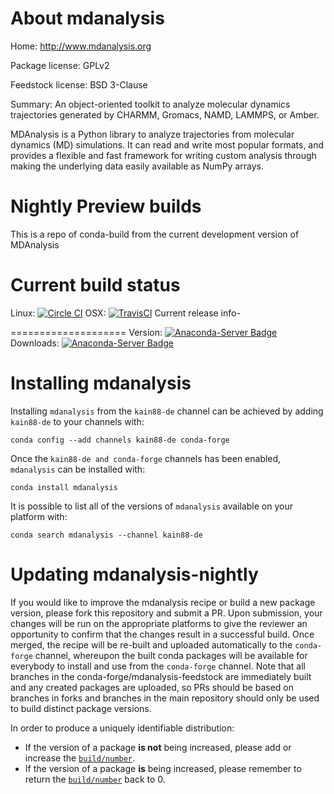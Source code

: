 About mdanalysis
================

Home: http://www.mdanalysis.org

Package license: GPLv2

Feedstock license: BSD 3-Clause

Summary: An object-oriented toolkit to analyze molecular dynamics trajectories generated by CHARMM, Gromacs, NAMD, LAMMPS, or Amber.

MDAnalysis is a Python library to analyze trajectories from molecular
dynamics (MD) simulations. It can read and write most popular formats, and
provides a flexible and fast framework for writing custom analysis through
making the underlying data easily available as NumPy arrays.

Nightly Preview builds
============================

This is a repo of conda-build from the current development version of MDAnalysis


Current build status
====================
Linux: [![Circle CI](https://circleci.com/gh/kain88-de/mdanalysis-nightly.svg?style=shield)](https://circleci.com/gh/kain88-de/mdanalysis-nightly)
OSX: [![TravisCI](https://travis-ci.org/kain88-de/mdanalysis-nightly.svg?branch=master)](https://travis-ci.org/kain88-de/mdanalysis-nightly)
Current release info-

====================
Version: [![Anaconda-Server Badge](https://anaconda.org/kain88-de/mdanalysis/badges/version.svg)](https://anaconda.org/kain88-de/mdanalysis)
Downloads: [![Anaconda-Server Badge](https://anaconda.org/kain88-de/mdanalysis/badges/downloads.svg)](https://anaconda.org/kain88-de/mdanalysis)

Installing mdanalysis
=====================

Installing `mdanalysis` from the `kain88-de` channel can be achieved by adding `kain88-de` to your channels with:

```
conda config --add channels kain88-de conda-forge
```

Once the `kain88-de and conda-forge` channels has been enabled, `mdanalysis` can be installed with:

```
conda install mdanalysis
```

It is possible to list all of the versions of `mdanalysis` available on your platform with:

```
conda search mdanalysis --channel kain88-de
```

Updating mdanalysis-nightly
=============================

If you would like to improve the mdanalysis recipe or build a new
package version, please fork this repository and submit a PR. Upon submission,
your changes will be run on the appropriate platforms to give the reviewer an
opportunity to confirm that the changes result in a successful build. Once
merged, the recipe will be re-built and uploaded automatically to the
`conda-forge` channel, whereupon the built conda packages will be available for
everybody to install and use from the `conda-forge` channel.
Note that all branches in the conda-forge/mdanalysis-feedstock are
immediately built and any created packages are uploaded, so PRs should be based
on branches in forks and branches in the main repository should only be used to
build distinct package versions.

In order to produce a uniquely identifiable distribution:
 * If the version of a package **is not** being increased, please add or increase
   the [``build/number``](http://conda.pydata.org/docs/building/meta-yaml.html#build-number-and-string).
 * If the version of a package **is** being increased, please remember to return
   the [``build/number``](http://conda.pydata.org/docs/building/meta-yaml.html#build-number-and-string)
   back to 0.
